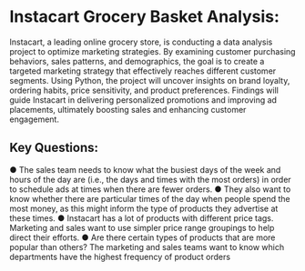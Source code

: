 # Instacart Grocery Basket Analysis:

Instacart, a leading online grocery store, is conducting a data analysis project to optimize marketing strategies. By examining customer purchasing behaviors, sales patterns, and demographics, the goal is to create a targeted marketing strategy that effectively reaches different customer segments. Using Python, the project will uncover insights on brand loyalty, ordering habits, price sensitivity, and product preferences. Findings will guide Instacart in delivering personalized promotions and improving ad placements, ultimately boosting sales and enhancing customer engagement.
## Key Questions:

● The sales team needs to know what the busiest days of the week and hours of the
day are (i.e., the days and times with the most orders) in order to schedule ads at
times when there are fewer orders.
● They also want to know whether there are particular times of the day when people
spend the most money, as this might inform the type of products they advertise at
these times.
● Instacart has a lot of products with different price tags. Marketing and sales want to
use simpler price range groupings to help direct their efforts.
● Are there certain types of products that are more popular than others? The marketing
and sales teams want to know which departments have the highest frequency of
product orders
